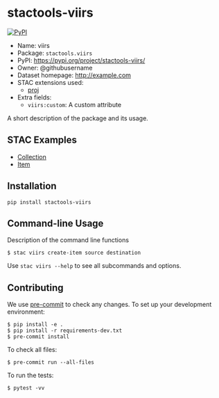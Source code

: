 # stactools-viirs

[![PyPI](https://img.shields.io/pypi/v/stactools-viirs)](https://pypi.org/project/stactools-viirs/)

- Name: viirs
- Package: `stactools.viirs`
- PyPI: https://pypi.org/project/stactools-viirs/
- Owner: @githubusername
- Dataset homepage: http://example.com
- STAC extensions used:
  - [proj](https://github.com/stac-extensions/projection/)
- Extra fields:
  - `viirs:custom`: A custom attribute

A short description of the package and its usage.

## STAC Examples

- [Collection](examples/collection.json)
- [Item](examples/item/item.json)

## Installation
```shell
pip install stactools-viirs
```

## Command-line Usage

Description of the command line functions

```shell
$ stac viirs create-item source destination
```

Use `stac viirs --help` to see all subcommands and options.

## Contributing

We use [pre-commit](https://pre-commit.com/) to check any changes.
To set up your development environment:

```shell
$ pip install -e .
$ pip install -r requirements-dev.txt
$ pre-commit install
```

To check all files:

```shell
$ pre-commit run --all-files
```

To run the tests:

```shell
$ pytest -vv
```
